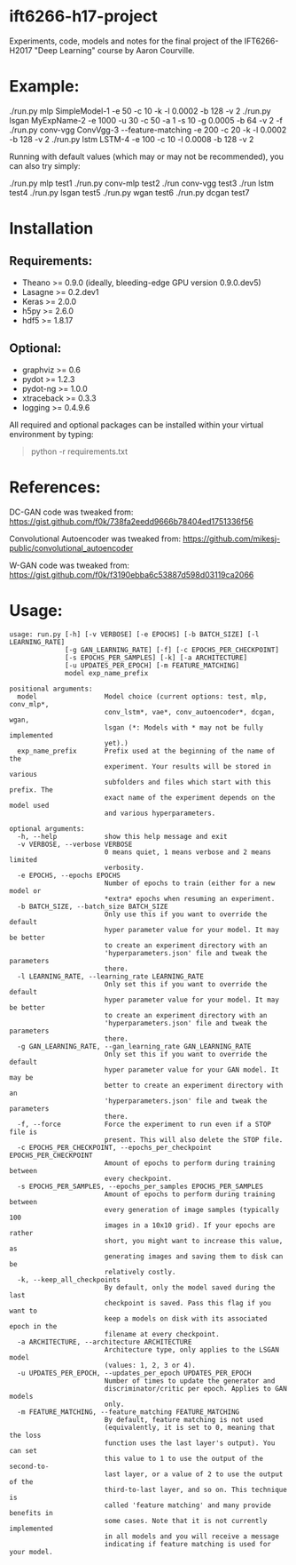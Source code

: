 # ift6266-h17-project

Experiments, code, models and notes for the final project of the IFT6266-H2017 "Deep Learning" course by Aaron Courville.

# Example:

./run.py mlp SimpleModel-1 -e 50 -c 10 -k -l 0.0002 -b 128 -v 2
./run.py lsgan MyExpName-2 -e 1000 -u 30 -c 50 -a 1 -s 10 -g 0.0005 -b 64 -v 2 -f
./run.py conv-vgg ConvVgg-3 --feature-matching -e 200 -c 20 -k -l 0.0002 -b 128 -v 2
./run.py lstm LSTM-4 -e 100 -c 10 -l 0.0008 -b 128 -v 2

Running with default values (which may or may not be recommended), you can also try simply:

./run.py mlp test1
./run.py conv-mlp test2
./run conv-vgg test3
./run lstm test4
./run.py lsgan test5
./run.py wgan test6
./run.py dcgan test7

# Installation

## Requirements:

* Theano >= 0.9.0 (ideally, bleeding-edge GPU version 0.9.0.dev5)
* Lasagne >= 0.2.dev1
* Keras >= 2.0.0
* h5py >= 2.6.0
* hdf5 >= 1.8.17

## Optional:

* graphviz >= 0.6
* pydot >= 1.2.3
* pydot-ng >= 1.0.0
* xtraceback >= 0.3.3
* logging >= 0.4.9.6

All required and optional packages can be installed within your virtual environment by typing:

> python -r requirements.txt

# References:

DC-GAN code was tweaked from:
https://gist.github.com/f0k/738fa2eedd9666b78404ed1751336f56

Convolutional Autoencoder was tweaked from:
https://github.com/mikesj-public/convolutional_autoencoder

W-GAN code was tweaked from:
https://gist.github.com/f0k/f3190ebba6c53887d598d03119ca2066

# Usage:
~~~~
usage: run.py [-h] [-v VERBOSE] [-e EPOCHS] [-b BATCH_SIZE] [-l LEARNING_RATE]                                       
              [-g GAN_LEARNING_RATE] [-f] [-c EPOCHS_PER_CHECKPOINT]                                                 
              [-s EPOCHS_PER_SAMPLES] [-k] [-a ARCHITECTURE]                                                         
              [-u UPDATES_PER_EPOCH] [-m FEATURE_MATCHING]                                                           
              model exp_name_prefix                                                                                  
                                                                                                                     
positional arguments:                                                                                                
  model                 Model choice (current options: test, mlp, conv_mlp*,                                         
                        conv_lstm*, vae*, conv_autoencoder*, dcgan, wgan,                                            
                        lsgan (*: Models with * may not be fully implemented                                         
                        yet).)                                                                                       
  exp_name_prefix       Prefix used at the beginning of the name of the                                              
                        experiment. Your results will be stored in various                                           
                        subfolders and files which start with this prefix. The                                       
                        exact name of the experiment depends on the model used                                       
                        and various hyperparameters.                                                                 
                                                                                                                     
optional arguments:                                                                                                  
  -h, --help            show this help message and exit                                                              
  -v VERBOSE, --verbose VERBOSE                                                                                      
                        0 means quiet, 1 means verbose and 2 means limited                                           
                        verbosity.                                                                                   
  -e EPOCHS, --epochs EPOCHS
                        Number of epochs to train (either for a new model or
                        *extra* epochs when resuming an experiment.
  -b BATCH_SIZE, --batch_size BATCH_SIZE
                        Only use this if you want to override the default
                        hyper parameter value for your model. It may be better
                        to create an experiment directory with an
                        'hyperparameters.json' file and tweak the parameters
                        there.
  -l LEARNING_RATE, --learning_rate LEARNING_RATE
                        Only set this if you want to override the default
                        hyper parameter value for your model. It may be better
                        to create an experiment directory with an
                        'hyperparameters.json' file and tweak the parameters
                        there.
  -g GAN_LEARNING_RATE, --gan_learning_rate GAN_LEARNING_RATE
                        Only set this if you want to override the default
                        hyper parameter value for your GAN model. It may be
                        better to create an experiment directory with an
                        'hyperparameters.json' file and tweak the parameters
                        there.
  -f, --force           Force the experiment to run even if a STOP file is
                        present. This will also delete the STOP file.
  -c EPOCHS_PER_CHECKPOINT, --epochs_per_checkpoint EPOCHS_PER_CHECKPOINT
                        Amount of epochs to perform during training between
                        every checkpoint.
  -s EPOCHS_PER_SAMPLES, --epochs_per_samples EPOCHS_PER_SAMPLES
                        Amount of epochs to perform during training between
                        every generation of image samples (typically 100
                        images in a 10x10 grid). If your epochs are rather
                        short, you might want to increase this value, as
                        generating images and saving them to disk can be
                        relatively costly.
  -k, --keep_all_checkpoints
                        By default, only the model saved during the last
                        checkpoint is saved. Pass this flag if you want to
                        keep a models on disk with its associated epoch in the
                        filename at every checkpoint.
  -a ARCHITECTURE, --architecture ARCHITECTURE
                        Architecture type, only applies to the LSGAN model
                        (values: 1, 2, 3 or 4).
  -u UPDATES_PER_EPOCH, --updates_per_epoch UPDATES_PER_EPOCH
                        Number of times to update the generator and
                        discriminator/critic per epoch. Applies to GAN models
                        only.
  -m FEATURE_MATCHING, --feature_matching FEATURE_MATCHING
                        By default, feature matching is not used
                        (equivalently, it is set to 0, meaning that the loss
                        function uses the last layer's output). You can set
                        this value to 1 to use the output of the second-to-
                        last layer, or a value of 2 to use the output of the
                        third-to-last layer, and so on. This technique is
                        called 'feature matching' and many provide benefits in
                        some cases. Note that it is not currently implemented
                        in all models and you will receive a message
                        indicating if feature matching is used for your model.
~~~~
